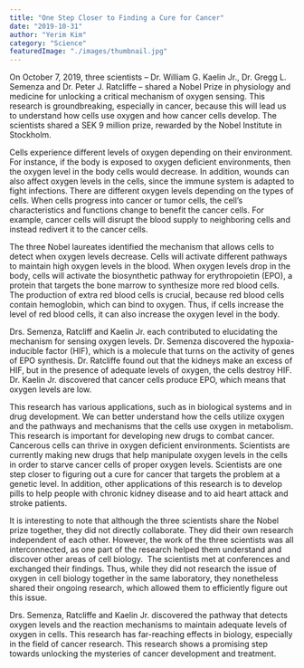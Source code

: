 ```yaml
---
title: "One Step Closer to Finding a Cure for Cancer"
date: "2019-10-31"
author: "Yerim Kim"
category: "Science"
featuredImage: "./images/thumbnail.jpg"
---
```


On October 7, 2019, three scientists – Dr. William G. Kaelin Jr., Dr. Gregg L. Semenza and Dr. Peter J. Ratcliffe – shared a Nobel Prize in physiology and medicine for unlocking a critical mechanism of oxygen sensing. This research is groundbreaking, especially in cancer, because this will lead us to understand how cells use oxygen and how cancer cells develop. The scientists shared a SEK 9 million prize, rewarded by the Nobel Institute in Stockholm.

Cells experience different levels of oxygen depending on their environment. For instance, if the body is exposed to oxygen deficient environments, then the oxygen level in the body cells would decrease. In addition, wounds can also affect oxygen levels in the cells, since the immune system is adapted to fight infections. There are different oxygen levels depending on the types of cells. When cells progress into cancer or tumor cells, the cell’s characteristics and functions change to benefit the cancer cells. For example, cancer cells will disrupt the blood supply to neighboring cells and instead redivert it to the cancer cells. 

The three Nobel laureates identified the mechanism that allows cells to detect when oxygen levels decrease. Cells will activate different pathways to maintain high oxygen levels in the blood. When oxygen levels drop in the body, cells will activate the biosynthetic pathway for erythropoietin (EPO), a protein that targets the bone marrow to synthesize more red blood cells. The production of extra red blood cells is crucial, because red blood cells contain hemoglobin, which can bind to oxygen. Thus, if cells increase the level of red blood cells, it can also increase the oxygen level in the body. 

Drs. Semenza, Ratcliff and Kaelin Jr. each contributed to elucidating the mechanism for sensing oxygen levels. Dr. Semenza discovered the hypoxia-inducible factor (HIF), which is a molecule that turns on the activity of genes of EPO synthesis. Dr. Ratcliffe found out that the kidneys make an excess of HIF, but in the presence of adequate levels of oxygen, the cells destroy HIF. Dr. Kaelin Jr. discovered that cancer cells produce EPO, which means that oxygen levels are low.

This research has various applications, such as in biological systems and in drug development. We can better understand how the cells utilize oxygen and the pathways and mechanisms that the cells use oxygen in metabolism. This research is important for developing new drugs to combat cancer. Cancerous cells can thrive in oxygen deficient environments. Scientists are currently making new drugs that help manipulate oxygen levels in the cells in order to starve cancer cells of proper oxygen levels. Scientists are one step closer to figuring out a cure for cancer that targets the problem at a genetic level. In addition, other applications of this research is to develop pills to help people with chronic kidney disease and to aid heart attack and stroke patients.

It is interesting to note that although the three scientists share the Nobel prize together, they did not directly collaborate. They did their own research independent of each other. However, the work of the three scientists was all interconnected, as one part of the research helped them understand and discover other areas of cell biology.  The scientists met at conferences and exchanged their findings. Thus, while they did not research the issue of oxygen in cell biology together in the same laboratory, they nonetheless shared their ongoing research, which allowed them to efficiently figure out this issue.

Drs. Semenza, Ratcliffe and Kaelin Jr. discovered the pathway that detects oxygen levels and the reaction mechanisms to maintain adequate levels of oxygen in cells. This research has far-reaching effects in biology, especially in the field of cancer research. This research shows a promising step towards unlocking the mysteries of cancer development and treatment.
